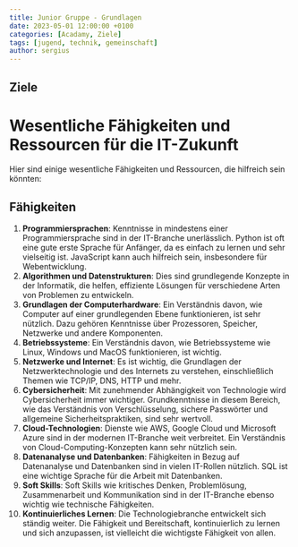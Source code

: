 ```yaml
---
title: Junior Gruppe - Grundlagen
date: 2023-05-01 12:00:00 +0100
categories: [Acadamy, Ziele]
tags: [jugend, technik, gemeinschaft]
author: sergius
---
```


## Ziele

# Wesentliche Fähigkeiten und Ressourcen für die IT-Zukunft


Hier sind einige wesentliche Fähigkeiten und Ressourcen, die hilfreich sein könnten:

## Fähigkeiten

1. **Programmiersprachen**: Kenntnisse in mindestens einer Programmiersprache sind in der IT-Branche unerlässlich. Python ist oft eine gute erste Sprache für Anfänger, da es einfach zu lernen und sehr vielseitig ist. JavaScript kann auch hilfreich sein, insbesondere für Webentwicklung.
2. **Algorithmen und Datenstrukturen**: Dies sind grundlegende Konzepte in der Informatik, die helfen, effiziente Lösungen für verschiedene Arten von Problemen zu entwickeln.
3. **Grundlagen der Computerhardware**: Ein Verständnis davon, wie Computer auf einer grundlegenden Ebene funktionieren, ist sehr nützlich. Dazu gehören Kenntnisse über Prozessoren, Speicher, Netzwerke und andere Komponenten.
4. **Betriebssysteme**: Ein Verständnis davon, wie Betriebssysteme wie Linux, Windows und MacOS funktionieren, ist wichtig.
5. **Netzwerke und Internet**: Es ist wichtig, die Grundlagen der Netzwerktechnologie und des Internets zu verstehen, einschließlich Themen wie TCP/IP, DNS, HTTP und mehr.
6. **Cybersicherheit**: Mit zunehmender Abhängigkeit von Technologie wird Cybersicherheit immer wichtiger. Grundkenntnisse in diesem Bereich, wie das Verständnis von Verschlüsselung, sichere Passwörter und allgemeine Sicherheitspraktiken, sind sehr wertvoll.
7. **Cloud-Technologien**: Dienste wie AWS, Google Cloud und Microsoft Azure sind in der modernen IT-Branche weit verbreitet. Ein Verständnis von Cloud-Computing-Konzepten kann sehr nützlich sein.
8. **Datenanalyse und Datenbanken**: Fähigkeiten in Bezug auf Datenanalyse und Datenbanken sind in vielen IT-Rollen nützlich. SQL ist eine wichtige Sprache für die Arbeit mit Datenbanken.
9. **Soft Skills**: Soft Skills wie kritisches Denken, Problemlösung, Zusammenarbeit und Kommunikation sind in der IT-Branche ebenso wichtig wie technische Fähigkeiten.
10. **Kontinuierliches Lernen**: Die Technologiebranche entwickelt sich ständig weiter. Die Fähigkeit und Bereitschaft, kontinuierlich zu lernen und sich anzupassen, ist vielleicht die wichtigste Fähigkeit von allen.
